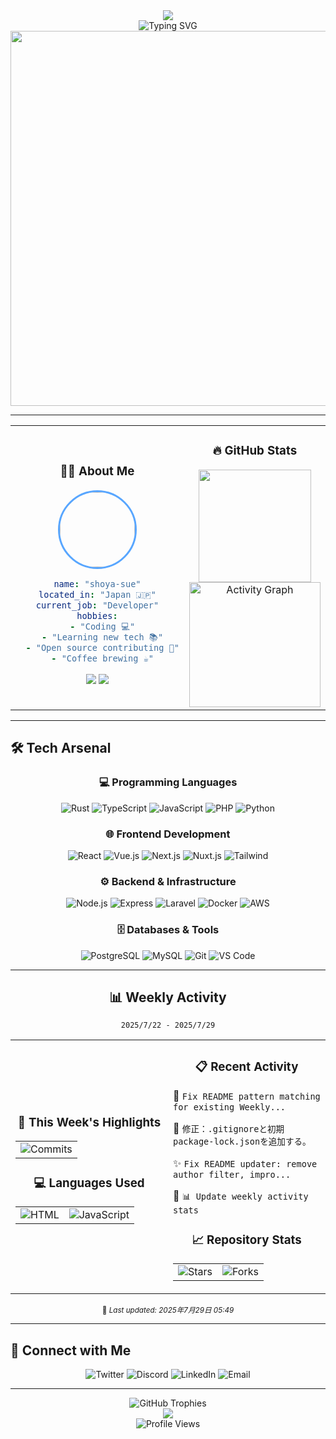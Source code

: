 <div align="center">
  <img src="https://capsule-render.vercel.app/api?type=waving&color=gradient&customColorList=6,11,20&height=180&section=header&text=shoya-sue&fontSize=42&fontColor=fff&animation=twinkling&fontAlignY=32" />
</div>

<div align="center">
  <img src="https://readme-typing-svg.herokuapp.com?font=JetBrains+Mono&size=28&duration=3000&pause=1000&color=58A6FF&center=true&vCenter=true&width=500&lines=Full+Stack+Developer+🚀;Open+Source+Enthusiast+💡;Always+Learning+📚;Building+the+Future+⚡" alt="Typing SVG" />
</div>

<div align="center">
  <img src="https://user-images.githubusercontent.com/74038190/212284100-561aa473-3905-4a80-b561-0d28506553ee.gif" width="600">
</div>

---

<table align="center" width="100%">
<tr>
<td width="50%" align="center">

### 🙋‍♂️ About Me

<div align="center">
  <img src="https://github.com/shoya-sue.png" width="120" style="border-radius: 50%; border: 3px solid #58A6FF;"/>
</div>

```yaml
name: "shoya-sue"
located_in: "Japan 🇯🇵"
current_job: "Developer"
hobbies:
  - "Coding 💻"
  - "Learning new tech 📚"
  - "Open source contributing 🌟"
  - "Coffee brewing ☕"
```

<div align="center">
  <img src="https://img.shields.io/badge/Focus-Full%20Stack%20Development-blue?style=for-the-badge&logo=code&logoColor=white"/>
  <img src="https://img.shields.io/badge/Status-Always%20Learning-green?style=for-the-badge&logo=bookstack&logoColor=white"/>
</div>

</td>
<td width="50%" align="center">

### 🔥 GitHub Stats

<div align="center">
  <img height="180em" src="https://github-stats-alpha.vercel.app/api?username=shoya-sue&show_icons=true&theme=tokyonight&include_all_commits=true&count_private=true&hide_border=true&bg_color=0d1117"/>
</div>

<div align="center">
  <img height="200em" src="https://github-readme-activity-graph.vercel.app/graph?username=shoya-sue&theme=tokyo-night&hide_border=true&bg_color=0d1117&area=true" alt="Activity Graph" width="100%"/>
</div>

</td>
</tr>
</table>

---

## 🛠️ Tech Arsenal

<div align="center">

### 💻 Programming Languages
<img src="https://img.shields.io/badge/Rust-000000?style=for-the-badge&logo=rust&logoColor=white" alt="Rust"/>
<img src="https://img.shields.io/badge/TypeScript-007ACC?style=for-the-badge&logo=typescript&logoColor=white" alt="TypeScript"/>
<img src="https://img.shields.io/badge/JavaScript-F7DF1E?style=for-the-badge&logo=javascript&logoColor=black" alt="JavaScript"/>
<img src="https://img.shields.io/badge/PHP-777BB4?style=for-the-badge&logo=php&logoColor=white" alt="PHP"/>
<img src="https://img.shields.io/badge/Python-3776AB?style=for-the-badge&logo=python&logoColor=white" alt="Python"/>

### 🌐 Frontend Development
<img src="https://img.shields.io/badge/React-20232A?style=for-the-badge&logo=react&logoColor=61DAFB" alt="React"/>
<img src="https://img.shields.io/badge/Vue.js-35495E?style=for-the-badge&logo=vuedotjs&logoColor=4FC08D" alt="Vue.js"/>
<img src="https://img.shields.io/badge/Next.js-000000?style=for-the-badge&logo=nextdotjs&logoColor=white" alt="Next.js"/>
<img src="https://img.shields.io/badge/Nuxt.js-00C58E?style=for-the-badge&logo=nuxtdotjs&logoColor=white" alt="Nuxt.js"/>
<img src="https://img.shields.io/badge/Tailwind_CSS-38B2AC?style=for-the-badge&logo=tailwind-css&logoColor=white" alt="Tailwind"/>

### ⚙️ Backend & Infrastructure
<img src="https://img.shields.io/badge/Node.js-43853D?style=for-the-badge&logo=node.js&logoColor=white" alt="Node.js"/>
<img src="https://img.shields.io/badge/Express.js-404D59?style=for-the-badge&logo=express&logoColor=white" alt="Express"/>
<img src="https://img.shields.io/badge/Laravel-FF2D20?style=for-the-badge&logo=laravel&logoColor=white" alt="Laravel"/>
<img src="https://img.shields.io/badge/Docker-2496ED?style=for-the-badge&logo=docker&logoColor=white" alt="Docker"/>
<img src="https://img.shields.io/badge/AWS-232F3E?style=for-the-badge&logo=amazonaws&logoColor=white" alt="AWS"/>

### 🗄️ Databases & Tools
<img src="https://img.shields.io/badge/PostgreSQL-316192?style=for-the-badge&logo=postgresql&logoColor=white" alt="PostgreSQL"/>
<img src="https://img.shields.io/badge/MySQL-00000F?style=for-the-badge&logo=mysql&logoColor=white" alt="MySQL"/>
<img src="https://img.shields.io/badge/Git-F05032?style=for-the-badge&logo=git&logoColor=white" alt="Git"/>
<img src="https://img.shields.io/badge/VS_Code-007ACC?style=for-the-badge&logo=visual-studio-code&logoColor=white" alt="VS Code"/>

</div>

---

<div align="center">
  <h2>📊 Weekly Activity</h2>
  <p><code>2025/7/22 - 2025/7/29</code></p>
</div>

<table align="center" width="100%">
<tr>
<td width="50%" align="center">

### 🚀 This Week's Highlights

<div align="center">
<table>
<tr>
<td align="center">
<img src="https://img.shields.io/badge/Commits-5-blue?style=for-the-badge&logo=git&logoColor=white" alt="Commits"/>
</td>
</tr>
</table>
</div>

### 💻 Languages Used
<div align="center">
<table>
<tr>
<td align="center"><img src="https://img.shields.io/badge/HTML-★-purple?style=for-the-badge&logo=html&logoColor=white" alt="HTML"/></td><td align="center"><img src="https://img.shields.io/badge/JavaScript-★-purple?style=for-the-badge&logo=javascript&logoColor=white" alt="JavaScript"/></td>
</tr>
</table>
</div>

</td>
<td width="50%" align="center">

### 📋 Recent Activity

<div align="left">
<p>🎯 <code>Fix README pattern matching for existing Weekly...</code></p>
<p>🔧 <code>修正：.gitignoreと初期package-lock.jsonを追加する。</code></p>
<p>✨ <code>Fix README updater: remove author filter, impro...</code></p>
<p>🐛 <code>📊 Update weekly activity stats</code></p>
</div>

### 📈 Repository Stats

<div align="center">
<table>
<tr>
<td align="center">
<img src="https://img.shields.io/badge/⭐%20Stars-0-yellow?style=for-the-badge" alt="Stars"/>
</td>
<td align="center">
<img src="https://img.shields.io/badge/🍴%20Forks-0-blue?style=for-the-badge" alt="Forks"/>
</td>
</tr>
</table>
</div>

</td>
</tr>
</table>

<div align="center">
  <sub>🤖 <em>Last updated: 2025年7月29日 05:49</em></sub>
</div>

---

## 🤝 Connect with Me

<div align="center">
  <img src="https://img.shields.io/badge/Twitter-1DA1F2?style=for-the-badge&logo=twitter&logoColor=white" alt="Twitter"/>
  <img src="https://img.shields.io/badge/Discord-7289DA?style=for-the-badge&logo=discord&logoColor=white" alt="Discord"/>
  <img src="https://img.shields.io/badge/LinkedIn-0077B5?style=for-the-badge&logo=linkedin&logoColor=white" alt="LinkedIn"/>
  <img src="https://img.shields.io/badge/Email-D14836?style=for-the-badge&logo=gmail&logoColor=white" alt="Email"/>
</div>

---

<div align="center">
  <img src="https://github-trophies.vercel.app/?username=shoya-sue&theme=tokyonight&no-frame=true&column=7" alt="GitHub Trophies"/>
</div>

<div align="center">
  <img src="https://capsule-render.vercel.app/api?type=waving&color=gradient&customColorList=6,11,20&height=150&section=footer&animation=twinkling" />
</div>

<div align="center">
  <img src="https://komarev.com/ghpvc/?username=shoya-sue&style=for-the-badge&color=blue" alt="Profile Views"/>
</div>